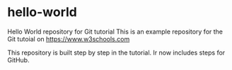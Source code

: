 # hello-world
Hello World repository for Git tutorial
This is an example repository for the Git tutoial on https://www.w3schools.com

This repository is built step by step in the tutorial.
Ir now includes steps for GitHub.
